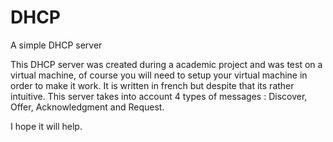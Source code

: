# DHCP
A simple DHCP server

This DHCP server was created during a academic project and was test on a virtual machine, of course you will need to setup your virtual machine in order to make it work.
It is written in french but despite that its rather intuitive.
This server takes into account 4 types of messages : Discover, Offer, Acknowledgment and Request.

I hope it will help.
